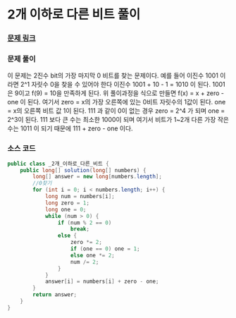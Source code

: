 # 2개 이하로 다른 비트 풀이

### [문제 링크](https://school.programmers.co.kr/learn/courses/30/lessons/77885)

### 문제 풀이
이 문제는 2진수 bit의 가장 마지막 0 비트를 찾는 문제이다.
예를 들어 이진수 1001 이라면 2^1 자릿수 0을 찾을 수 있어야 한다
이진수 1001 + 10 - 1 = 1010 이 된다. 1001은 9이고 f(9) = 10을 만족하게 된다.
위 풀이과정을 식으로 만들면 f(x) = x + zero - one 이 된다.
여기서 zero = x의 가장 오른쪽에 있는 0비트 자릿수의 1값이 된다.
one = x의 오른쪽 비트 값 1이 된다.
111 과 같이 0이 없는 경우 zero = 2^4 가 되며 one = 2^3이 된다.
111 보다 큰 수는 최소한 1000이 되며 여기서 비트가 1~2개 다른 가장 작은 수는 1011 이 되기 때문에 111 + zero - one 이다.

### 소스 코드
```java
public class _2개_이하로_다른_비트 {
    public long[] solution(long[] numbers) {
        long[] answer = new long[numbers.length];
        //0찾기
        for (int i = 0; i < numbers.length; i++) {
            long num = numbers[i];
            long zero = 1;
            long one = 0;
            while (num > 0) {
                if (num % 2 == 0)
                    break;
                else {
                    zero *= 2;
                    if (one == 0) one = 1;
                    else one *= 2;
                    num /= 2;
                }
            }
            answer[i] = numbers[i] + zero - one;
        }
        return answer;
    }
}

```
